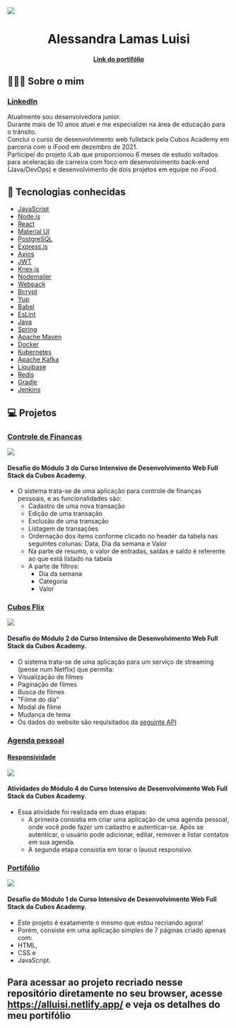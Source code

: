 ![](https://media-exp1.licdn.com/dms/image/C4D03AQHiGhoF1QePMQ/profile-displayphoto-shrink_800_800/0/1657133879483?e=1663200000&v=beta&t=C0sboSG_Iv4899ZtkqotyLsC4kUNwnlJkb0UbA7GzwU)

<h1 align="center">
  Alessandra Lamas Luisi
</h1>
<h4 align="center">
  <a href="https://alluisi.netlify.app/">Link do portifólio</a>
</h4>

## 👩🏻‍💻 Sobre o mim

### [LinkedIn](https://www.linkedin.com/in/alessandra-lamas-luisi-64b8b438/)</br>
Atualmente sou desenvolvedora junior.
</br>
Durante mais de 10 anos atuei e me especializei na área de educação para o trânsito.
</br>
Concluí o curso de desenvolvimento web fullstack pela Cubos Academy em parceria com o iFood em dezembro de 2021.
</br>
Participei do projeto iLab que proporcionou 6 meses de estudo voltados para aceleração de carreira com foco em desenvolvimento back-end (Java/DevOps) e desenvolvimento de dois projetos em equipe no iFood.

## 🚀 Tecnologias conhecidas

- [JavaScript](https://www.javascript.com/)
- [Node.js](https://nodejs.org/)
- [React](https://pt-br.reactjs.org/)
- [Material UI](https://mui.com/pt/)
- [PostgreSQL](https://www.postgresql.org/)
- [Express.js](https://expressjs.com/pt-br/)
- [Axios](https://axios-http.com/ptbr/docs/intro)
- [JWT](https://jwt.io/)
- [Knex.js](http://knexjs.org/)
- [Nodemailer](https://nodemailer.com/about/)
- [Webpack](https://webpack.js.org/)
- [Bcrypt](https://www.npmjs.com/package/bcrypt)
- [Yup](https://www.npmjs.com/package/yup)
- [Babel](https://babeljs.io/)
- [EsLint](https://eslint.org/)
- [Java](https://www.java.com/pt-BR/)
- [Spring](https://spring.io/)
- [Apache Maven](https://maven.apache.org/)
- [Docker](https://www.docker.com/)
- [Kubernetes](https://kubernetes.io/pt-br/)
- [Apache Kafka](https://kafka.apache.org/)
- [Liquibase](https://www.liquibase.org/)
- [Redis](https://redis.io/)
- [Gradle](https://gradle.org/)
- [Jenkins](https://www.jenkins.io/)

## 💻 Projetos
### [Controle de Finanças](https://github.com/alluisi/desafio-modulo-3-ifood-cubos)
![](https://uploaddeimagens.com.br/images/003/939/154/original/dindin.png?1657652371)
#### Desafio do Módulo 3 do Curso Intensivo de Desenvolvimento Web Full Stack da Cubos Academy.
- O sistema trata-se de uma aplicação para controle de finanças pessoais, e as funcionalidades são:
   - Cadastro de uma nova transação
   - Edição de uma transação
   - Exclusão de uma transação
   - Listagem de transações
   - Ordernação dos items conforme clicado no header da tabela nas seguintes colunas: Data, Dia da semana e Valor
   - Na parte de resumo, o valor de entradas, saídas e saldo é referente ao que está listado na tabela
   - A parte de filtros:
     - Dia da semana
     - Categoria
     - Valor

### [Cubos Flix](https://github.com/alluisi/desafio-modulo-2-ifood-cubos)
![](https://uploaddeimagens.com.br/images/003/939/162/original/cubosFlix.png?1657652865)
#### Desafio do Módulo 2 do Curso Intensivo de Desenvolvimento Web Full Stack da Cubos Academy.
- O sistema trata-se de uma aplicação para um serviço de streaming (pense num Netflix) que permita:
 - Visualização de filmes
 - Paginação de filmes
 - Busca de filmes
 - "Filme do dia"
 - Modal de filme
 - Mudança de tema
- Os dados do website são requisitados da [seguinte API](https://tmdb-proxy.cubos-academy.workers.dev/)

### [Agenda pessoal](https://github.com/alluisi/web-fullstack-cubos-academy-ifood/tree/master/modulo-04/front-end/2021-10-26-pratica/exercicios)
#### [Responsividade](https://github.com/alluisi/web-fullstack-cubos-academy-ifood/tree/master/modulo-04/front-end/2021-10-28-layouts-fluidos-e-responsivos/exercicios)
![](https://uploaddeimagens.com.br/images/003/939/500/original/responsividade.png?1657656709)
#### Atividades do Módulo 4 do Curso Intensivo de Desenvolvimento Web Full Stack da Cubos Academy.
- Essa atividade foi realizada em duas etapas:
   - A primeira consistia em criar uma aplicação de uma agenda pessoal, onde você pode fazer um cadastro e autenticar-se. Após se autenticar, o usuário pode adicionar, editar, remover e listar contatos em sua agenda.
   - A segunda etapa consistia em torar o lauout responsivo.

### [Portifólio](https://github.com/alluisi/desafio-frontend-modulo1-integral)
![](https://uploaddeimagens.com.br/images/003/939/561/original/portifolio.png?1657658764)
#### Desafio do Módulo 1 do Curso Intensivo de Desenvolvimento Web Full Stack da Cubos Academy.
- Este projeto é exatamente o mesmo que estou recriando agora!
- Porém, consiste em uma aplicação simples de 7 páginas criado apenas com:
 - HTML,
 - CSS e
 - JavaScript.

## Para acessar ao projeto recriado nesse repositório diretamente no seu browser, acesse https://alluisi.netlify.app/ e veja os detalhes do meu portifólio
